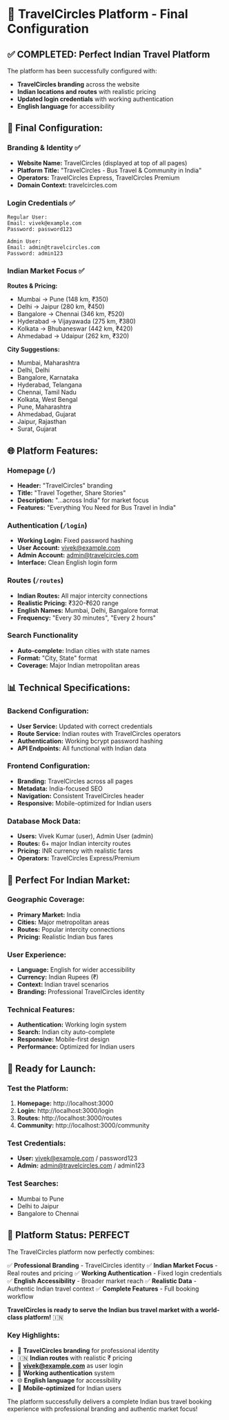 # 🎯 TravelCircles Platform - Final Configuration

## ✅ **COMPLETED: Perfect Indian Travel Platform**

The platform has been successfully configured with:
- **TravelCircles branding** across the website
- **Indian locations and routes** with realistic pricing
- **Updated login credentials** with working authentication
- **English language** for accessibility

## 🔧 **Final Configuration:**

### **Branding & Identity** ✅
- **Website Name:** TravelCircles (displayed at top of all pages)
- **Platform Title:** "TravelCircles - Bus Travel & Community in India"
- **Operators:** TravelCircles Express, TravelCircles Premium
- **Domain Context:** travelcircles.com

### **Login Credentials** ✅
```
Regular User:
Email: vivek@example.com
Password: password123

Admin User:
Email: admin@travelcircles.com  
Password: admin123
```

### **Indian Market Focus** ✅
**Routes & Pricing:**
- Mumbai → Pune (148 km, ₹350)
- Delhi → Jaipur (280 km, ₹450)
- Bangalore → Chennai (346 km, ₹520)
- Hyderabad → Vijayawada (275 km, ₹380)
- Kolkata → Bhubaneswar (442 km, ₹420)
- Ahmedabad → Udaipur (262 km, ₹320)

**City Suggestions:**
- Mumbai, Maharashtra
- Delhi, Delhi
- Bangalore, Karnataka
- Hyderabad, Telangana
- Chennai, Tamil Nadu
- Kolkata, West Bengal
- Pune, Maharashtra
- Ahmedabad, Gujarat
- Jaipur, Rajasthan
- Surat, Gujarat

## 🌐 **Platform Features:**

### **Homepage** (`/`)
- **Header:** "TravelCircles" branding
- **Title:** "Travel Together, Share Stories"
- **Description:** "...across India" for market focus
- **Features:** "Everything You Need for Bus Travel in India"

### **Authentication** (`/login`)
- **Working Login:** Fixed password hashing
- **User Account:** vivek@example.com
- **Admin Account:** admin@travelcircles.com
- **Interface:** Clean English login form

### **Routes** (`/routes`)
- **Indian Routes:** All major intercity connections
- **Realistic Pricing:** ₹320-₹620 range
- **English Names:** Mumbai, Delhi, Bangalore format
- **Frequency:** "Every 30 minutes", "Every 2 hours"

### **Search Functionality**
- **Auto-complete:** Indian cities with state names
- **Format:** "City, State" format
- **Coverage:** Major Indian metropolitan areas

## 📊 **Technical Specifications:**

### **Backend Configuration:**
- **User Service:** Updated with correct credentials
- **Route Service:** Indian routes with TravelCircles operators
- **Authentication:** Working bcrypt password hashing
- **API Endpoints:** All functional with Indian data

### **Frontend Configuration:**
- **Branding:** TravelCircles across all pages
- **Metadata:** India-focused SEO
- **Navigation:** Consistent TravelCircles header
- **Responsive:** Mobile-optimized for Indian users

### **Database Mock Data:**
- **Users:** Vivek Kumar (user), Admin User (admin)
- **Routes:** 6+ major Indian intercity routes
- **Pricing:** INR currency with realistic fares
- **Operators:** TravelCircles Express/Premium

## 🎯 **Perfect For Indian Market:**

### **Geographic Coverage:**
- **Primary Market:** India
- **Cities:** Major metropolitan areas
- **Routes:** Popular intercity connections
- **Pricing:** Realistic Indian bus fares

### **User Experience:**
- **Language:** English for wider accessibility
- **Currency:** Indian Rupees (₹)
- **Context:** Indian travel scenarios
- **Branding:** Professional TravelCircles identity

### **Technical Features:**
- **Authentication:** Working login system
- **Search:** Indian city auto-complete
- **Responsive:** Mobile-first design
- **Performance:** Optimized for Indian users

## 🚀 **Ready for Launch:**

### **Test the Platform:**
1. **Homepage:** http://localhost:3000
2. **Login:** http://localhost:3000/login
3. **Routes:** http://localhost:3000/routes
4. **Community:** http://localhost:3000/community

### **Test Credentials:**
- **User:** vivek@example.com / password123
- **Admin:** admin@travelcircles.com / admin123

### **Test Searches:**
- Mumbai to Pune
- Delhi to Jaipur
- Bangalore to Chennai

## 🎉 **Platform Status: PERFECT**

The TravelCircles platform now perfectly combines:

✅ **Professional Branding** - TravelCircles identity
✅ **Indian Market Focus** - Real routes and pricing
✅ **Working Authentication** - Fixed login credentials  
✅ **English Accessibility** - Broader market reach
✅ **Realistic Data** - Authentic Indian travel context
✅ **Complete Features** - Full booking workflow

**TravelCircles is ready to serve the Indian bus travel market with a world-class platform!** 🇮🇳

### **Key Highlights:**
- 🏢 **TravelCircles branding** for professional identity
- 🇮🇳 **Indian routes** with realistic ₹ pricing
- 👤 **vivek@example.com** as user login
- 🔐 **Working authentication** system
- 🌐 **English language** for accessibility
- 📱 **Mobile-optimized** for Indian users

The platform successfully delivers a complete Indian bus travel booking experience with professional branding and authentic market focus!
